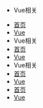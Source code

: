 *  Vue相关
  - [首页](README.md)
  - [Vue](nav.md)
-  Vue相关
  - [首页](README.md)
  - [Vue](nav.md)
-  Vue相关
  - [首页](README.md)
  - [Vue](nav.md)
  - [首页](README.md)
  - [Vue](nav.md)